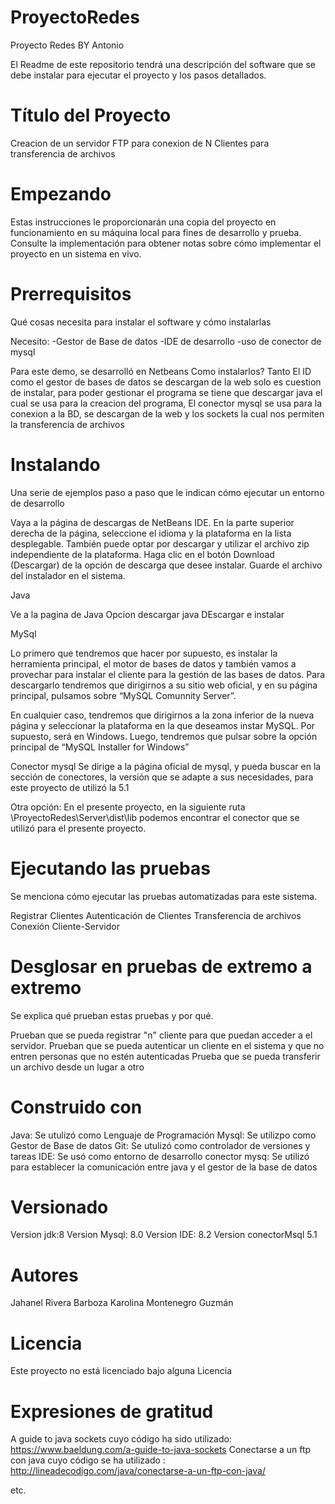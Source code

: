 # ProyectoRedes
Proyecto Redes BY Antonio

El Readme de este repositorio tendrá una descripción del software que se debe instalar
para ejecutar el proyecto y los pasos detallados. 

# Título del Proyecto
Creacion de un servidor FTP para conexion de N Clientes para transferencia de archivos


# Empezando

Estas instrucciones le proporcionarán una copia del proyecto en funcionamiento en su máquina local para fines de desarrollo y prueba. Consulte la implementación para obtener notas sobre cómo implementar el proyecto en un sistema en vivo.

# Prerrequisitos
Qué cosas necesita para instalar el software y cómo instalarlas

Necesito:
-Gestor de Base de datos
-IDE de desarrollo
-uso de conector de mysql 

Para este demo, se desarrolló en Netbeans
Como instalarlos?
Tanto El ID como el gestor de bases de datos se descargan de la web solo es cuestion de instalar,
para poder gestionar el programa se tiene que descargar java el cual se usa para la creacion del programa,
El conector mysql  se usa para la conexion a la BD, se descargan de la web y  los sockets  la cual nos permiten la transferencia de archivos


# Instalando
Una serie de ejemplos paso a paso que le indican cómo ejecutar un entorno de desarrollo

Vaya a la página de descargas de NetBeans IDE.
En la parte superior derecha de la página, seleccione el idioma y la plataforma en la lista desplegable. También puede optar por descargar y utilizar el archivo zip independiente de la plataforma.
Haga clic en el botón Download (Descargar) de la opción de descarga que desee instalar.
Guarde el archivo del instalador en el sistema.


Java

Ve a la pagina de Java
Opcion descargar java
DEscargar e instalar

MySql

Lo primero que tendremos que hacer por supuesto, es instalar la herramienta principal,
 el motor de bases de datos y también vamos a provechar para instalar el cliente para la gestión 
de las bases de datos. Para descargarlo tendremos que dirigirnos a su sitio web oficial,
 y en su página principal, pulsamos sobre “MySQL Comunnity Server”.

En cualquier caso, tendremos que dirigirnos a la zona inferior de la nueva página y
 seleccionar la plataforma en la que deseamos instar MySQL. Por supuesto, será en Windows.
 Luego, tendremos que pulsar sobre la opción principal de “MySQL Installer for Windows”

Conector mysql
Se dirige a la página oficial de mysql, y pueda buscar en la sección de conectores, la versión que se adapte a sus necesidades, para este proyecto de utilizó la 5.1

Otra opción: En el presente proyecto, en la siguiente ruta \\ProyectoRedes\Server\dist\lib
podemos encontrar el conector que se utilizó para el presente proyecto.



# Ejecutando las pruebas
Se menciona cómo ejecutar las pruebas automatizadas para este sistema.

Registrar Clientes
Autenticación de Clientes
Transferencia de archivos
Conexión Cliente-Servidor

# Desglosar en pruebas de extremo a extremo
Se explica qué prueban estas pruebas y por qué.

Prueban  que se pueda registrar "n" cliente para que puedan acceder a el servidor.
Prueban que se pueda autenticar un cliente en el sistema y que no entren personas que no estén autenticadas
Prueba que se  pueda transferir un archivo desde un lugar a otro

# Construido con
Java: Se utulizó como Lenguaje de Programación
Mysql: Se utilizpo como Gestor de Base de datos
Git: Se utulizó como controlador de versiones y tareas
IDE: Se usó como entorno de desarrollo
conector mysq: Se utilizó para establecer la comunicación entre java y el gestor de la base de datos

# Versionado
Version jdk:8
Version Mysql: 8.0
Version IDE: 8.2
Version conectorMsql 5.1

# Autores
Jahanel Rivera Barboza
Karolina Montenegro Guzmán

# Licencia
Este proyecto no está licenciado bajo alguna  Licencia

# Expresiones de gratitud
A guide to java sockets cuyo código ha sido utilizado: https://www.baeldung.com/a-guide-to-java-sockets
Conectarse a un ftp con java cuyo código se ha utilizado : http://lineadecodigo.com/java/conectarse-a-un-ftp-con-java/

etc.
